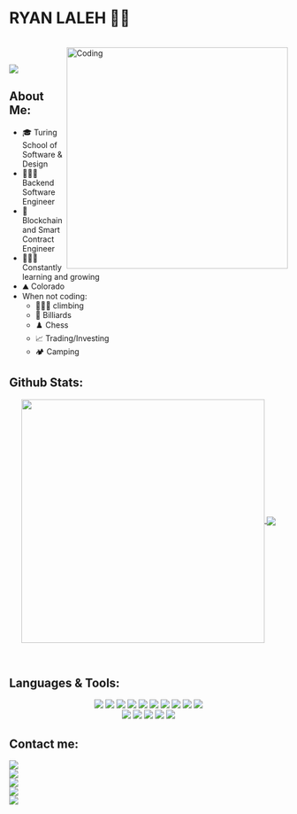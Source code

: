 # **RYAN LALEH 👋🏽**

</br>
<img align="right" alt="Coding" width="400" src="https://media.giphy.com/media/du3J3cXyzhj75IOgvA/giphy.gif">
</br>

[<img src="https://img.shields.io/badge/My-Resume-informational?style=for-the-badge&labelColor=black&logoColor=d14836&logo=&color=blue"/>][resume]

## **About Me:**

- 🎓 Turing School of Software & Design
- 🧑🏽‍💻 Backend Software Engineer 
- 🚀 Blockchain and Smart Contract Engineer
- 🧑🏽‍🎓 Constantly learning and growing 
- ⛰️ Colorado 
- When not coding:
   - 🧗🏽‍♂️ climbing
   - 🎱 Billiards
   - ♟️ Chess
   - 📈 Trading/Investing
   - 🏕️ Camping<br>

## **Github Stats:**

<p align="center">
<a href="https://github.com/RyN21">
<img width="440" align="center" src="https://github-readme-stats.vercel.app/api?username=RyN21&show_icons=true&include_all_commits=true&theme=tokyonight&count_private=true">
</a>
<a href="https://github.com/RyN21/github-readme-stats">
<img align="center" src="https://github-readme-stats.anuraghazra1.vercel.app/api/top-langs/?username=RyN21&layout=compact&theme=tokyonight" />
</a>
</p>
</br>

## **Languages & Tools**:
<p align="center">
  <img src="https://img.shields.io/badge/ruby%20-%2320232a.svg?&style=for-the-badge&logo=ruby&logoColor=red" />
  <img src="https://img.shields.io/badge/elixir%20-%2320232a.svg?&style=for-the-badge&logo=elixir&logoColor=B251F3" />
  <img src="https://img.shields.io/badge/javascript%20-%2320232a.svg?&style=for-the-badge&logo=javascript&logoColor=yellow" />
  <img src="https://img.shields.io/badge/postgresql%20-%2320232a.svg?&style=for-the-badge&logo=postgresql&logoColor=blue" />
  <img src="https://img.shields.io/badge/SQL%20-%2320232a.svg?&style=for-the-badge&logo=SQL&logoColor=blue" />
  <img src="https://img.shields.io/badge/ActiveRecord%20-%2320232a.svg?&style=for-the-badge&logo=ActiveRecord&logoColor=blue" />
  <img src="https://img.shields.io/badge/graphql%20-%2320232a.svg?&style=for-the-badge&logo=graphql&logoColor=F642F6" />
  <img src="https://img.shields.io/badge/solidity%20-%2320232a.svg?&style=for-the-badge&logo=solidity&logoColor=white" />
  <img src="https://img.shields.io/badge/html5%20-%2320232a.svg?&style=for-the-badge&logo=html5&logoColor=red" />
  <img src="https://img.shields.io/badge/css3%20-%2320232a.svg?&style=for-the-badge&logo=css3&logoColor=blue" /><br>
  <img src="https://img.shields.io/badge/git%20-%2320232a.svg?&style=for-the-badge&logo=git&logoColor=F55229" />
  <img src="https://img.shields.io/badge/atom%20-%2320232a.svg?&style=for-the-badge&logo=atom&logoColor=37F383" />
  <img src="https://img.shields.io/badge/travisci%20-%2320232a.svg?&style=for-the-badge&logo=travis&logoColor=white"/>
  <img src="https://img.shields.io/badge/circle%20-%2320232a.svg?&style=for-the-badge&logo=circleci&logoColor=%0FD089" />
  <img src="https://img.shields.io/badge/heroku%20-%2320232a.svg?&style=for-the-badge&logo=heroku&logoColor=B251F3" />
</p>

## **Contact me:** ️

[<img src="https://img.shields.io/badge/Github-RyN21-informational?style=for-the-badge&labelColor=black&logo=github&color=7d88e6"/>][github]<br>
[<img src="https://img.shields.io/badge/LinkedIn-ryan--laleh-informational?style=for-the-badge&labelColor=black&logo=linkedin&logoColor=0077b5&&color=0077b5"/>][linkedin]<br>
[<img src="https://img.shields.io/badge/Yahoo-laleh21@yahoo.com-informational?style=for-the-badge&labelColor=black&logoColor=5858FA&logo=yahoo!&color=5858FA"/>][yahoo]<br>
[<img src="https://img.shields.io/badge/Stackoverflow-ryan--laleh-informational?style=for-the-badge&labelColor=black&logo=stackoverflow&logoColor=fe7a16&color=fe7a16"/>][stackoverflow]<br>
[<img src="https://img.shields.io/badge/Twitter-@RyanLaleh-informational?style=for-the-badge&labelColor=black&logo=twitter&logoColor=#1DA1F2&color=1da1f2"/>][twitter]<br>

<!--[<img src="https://img.shields.io/badge/HackerRank-ryan--laleh-informational?style=for-the-badge&labelColor=black&logo=hackerrank&color=04B45F"/>][hackerrank]<br>-->


<!-- Links of Definitions -->

[linkedin]: https://www.linkedin.com/in/ryan-laleh-0a81511a7/
[stackoverflow]: https://stackoverflow.com/users/14820781/ryn21
[github]: https://github.com/RyN21
[yahoo]: mailto:laleh21@yahoo.com "Lets connect through email"
[twitter]: https://twitter.com/RyanLaleh
[Resume]: https://www.canva.com/design/DAENBkVEkSQ/FjAUAvBtF5dblgO80lr1sA/view?utm_content=DAENBkVEkSQ&utm_campaign=designshare&utm_medium=link&utm_source=sharebutton
[hackerrank]: https://www.hackerrank.com/laleh21
